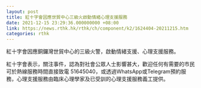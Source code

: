 ```yaml
---
layout: post
title: 紅十字會因應世貿中心三級火啟動情緒心理支援服務
date: 2021-12-15 23:29:36.000000000 +08:00
link: https://news.rthk.hk/rthk/ch/component/k2/1624404-20211215.htm
categories: rthk
---
```


紅十字會因應銅鑼灣世貿中心的三級火警，啟動情緒支援、心理支援服務。

紅十字會表示，關注事件，認為對社會公眾人士影響甚大，歡迎任何有需要的市民可於熱線服務時間直接致電 51645040，或透過WhatsApp或Telegram預約服務，心理支援服務由臨床心理學家及已受訓的心理支援服務義工提供。
